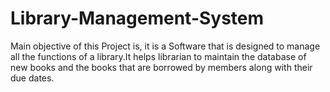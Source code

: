 # Library-Management-System
Main objective of this Project is, it is a Software that is designed to manage all the functions of a library.It helps librarian to maintain the database of new books and the books that are borrowed by members along with their due dates.

